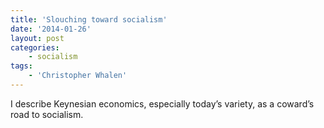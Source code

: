 ```yaml
---
title: 'Slouching toward socialism'
date: '2014-01-26'
layout: post
categories:
    - socialism
tags:
    - 'Christopher Whalen'
---
```


I describe Keynesian economics, especially today’s variety, as a coward’s road to socialism.